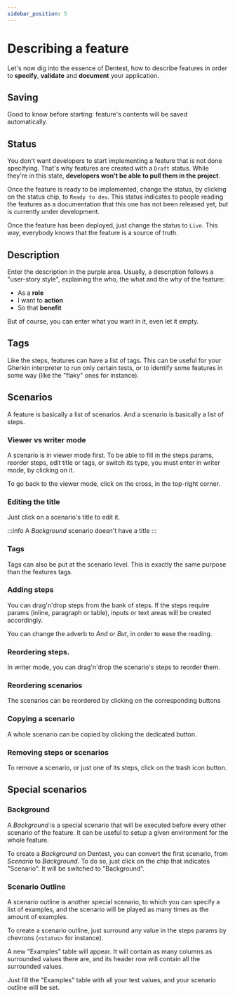 ```yaml
---
sidebar_position: 5
---
```


# Describing a feature

Let's now dig into the essence of Dentest, how to describe features in order to **specify**, **validate** and **document** 
your application.

## Saving

Good to know before starting: feature's contents will be saved automatically.

## Status

You don't want developers to start implementing a feature that is not done specifying. That's why features are created 
with a `Draft` status. While they're in this state, **developers won't be able to pull them in the project**.

Once the feature is ready to be implemented, change the status, by clicking on the status chip, to `Ready to dev`. This 
status indicates to people reading the features as a documentation that this one has not been released yet, but is 
currently under development.

Once the feature has been deployed, just change the status to `Live`. This way, everybody knows that the feature is 
a source of truth.

## Description

Enter the description in the purple area. Usually, a description follows a "user-story style", explaining the who, the 
what and the why of the feature: 

- As a **role**
- I want to **action**
- So that **benefit**

But of course, you can enter what you want in it, even let it empty.

## Tags

Like the steps, features can have a list of tags. This can be useful for your Gherkin interpreter to run only certain 
tests, or to identify some features in some way (like the "flaky" ones for instance).

## Scenarios

A feature is basically a list of scenarios. And a scenario is basically a list of steps.

### Viewer vs writer mode

A scenario is in viewer mode first. To be able to fill in the steps params, reorder steps, edit title or tags, or switch 
its type, you must enter in writer mode, by clicking on it.

To go back to the viewer mode, click on the cross, in the top-right corner.

### Editing the title

Just click on a scenario's title to edit it.

:::info
A _Background_ scenario doesn't have a title
:::

### Tags

Tags can also be put at the scenario level. This is exactly the same purpose than the features tags.

### Adding steps

You can drag'n'drop steps from the bank of steps. If the steps require params (inline, paragraph or table), 
inputs or text areas will be created accordingly.

You can change the adverb to _And_ or _But_, in order to ease the reading.

### Reordering steps.

In writer mode, you can drag'n'drop the scenario's steps to reorder them.

### Reordering scenarios

The scenarios can be reordered by clicking on the corresponding buttons 

### Copying a scenario

A whole scenario can be copied by clicking the dedicated button.

### Removing steps or scenarios

To remove a scenario, or just one of its steps, click on the trash icon button.

## Special scenarios

### Background

A _Background_ is a special scenario that will be executed before every other scenario of the feature.
It can be useful to setup a given environment for the whole feature.

To create a _Background_ on Dentest, you can convert the first scenario, from _Scenario_ to _Background_. To do so,
just click on the chip that indicates "Scenario". It will be switched to "Background".

### Scenario Outline

A scenario outline is another special scenario, to which you can specify a list of examples, and the scenario will be 
played as many times as the amount of examples.

To create a scenario outline, just surround any value in the steps params by chevrons (`<status>` for instance).

A new "Examples" table will appear. It will contain as many columns as surrounded values there are, and its header row 
will contain all the surrounded values.

Just fill the "Examples" table with all your test values, and your scenario outline will be set.
